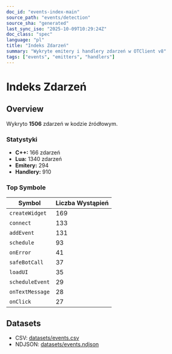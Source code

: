 ```yaml
---
doc_id: "events-index-main"
source_path: "events/detection"
source_sha: "generated"
last_sync_iso: "2025-10-09T10:29:24Z"
doc_class: "spec"
language: "pl"
title: "Indeks Zdarzeń"
summary: "Wykryte emitery i handlery zdarzeń w OTClient v8"
tags: ["events", "emitters", "handlers"]
---
```


# Indeks Zdarzeń

## Overview

Wykryto **1506** zdarzeń w kodzie źródłowym.

### Statystyki

- **C++:** 166 zdarzeń
- **Lua:** 1340 zdarzeń
- **Emitery:** 294
- **Handlery:** 910

### Top Symbole

| Symbol | Liczba Wystąpień |
|--------|------------------|
| `createWidget` | 169 |
| `connect` | 133 |
| `addEvent` | 131 |
| `schedule` | 93 |
| `onError` | 41 |
| `safeBotCall` | 37 |
| `loadUI` | 35 |
| `scheduleEvent` | 29 |
| `onTextMessage` | 28 |
| `onClick` | 27 |

## Datasets

- CSV: [datasets/events.csv](../datasets/events.csv)
- NDJSON: [datasets/events.ndjson](../datasets/events.ndjson)

